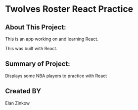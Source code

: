 # Twolves Roster React Practice

## About This Project:

This is an app working on and learning React.

This was built with React.

## Summary of Project:

Displays some NBA players to practice with React

## Created BY

Elan Zinkow
